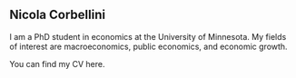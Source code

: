 ## Nicola Corbellini

I am a PhD student in economics at the University of Minnesota. My fields of interest are macroeconomics, public economics, and economic growth.

You can find my CV here.
